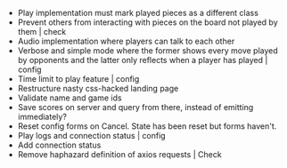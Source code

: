 - Play implementation must mark played pieces as a different class
- Prevent others from interacting with pieces on the board not played by them | check
- Audio implementation where players can talk to each other
- Verbose and simple mode where the former shows every move played by opponents and
  the latter only reflects when a player has played | config
- Time limit to play feature | config
- Restructure nasty css-hacked landing page
- Validate name and game ids
- Save scores on server and query from there, instead of emitting immediately?
- Reset config forms on Cancel. State has been reset but forms haven't. 
- Play logs and connection status | config
- Add connection status
- Remove haphazard definition of axios requests | Check